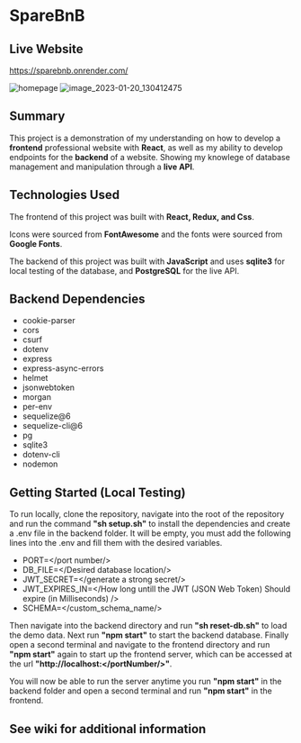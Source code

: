 # SpareBnB

## Live Website
https://sparebnb.onrender.com/

![homepage](https://user-images.githubusercontent.com/106848904/213801860-edde9800-ae0e-4c6c-b368-598f115c20c5.png)
![image_2023-01-20_130412475](https://user-images.githubusercontent.com/106848904/213804882-9692cef2-c60b-4424-8578-41bebe5b947d.png)

## Summary

This project is a demonstration of my understanding on how to develop a **frontend** professional website with **React**, as well as my ability to develop endpoints for the **backend** of a website. Showing my knowlege of database management and manipulation through a **live API**.

## Technologies Used

The frontend of this project was built with **React, Redux, and Css**.

Icons were sourced from **FontAwesome** and the fonts were sourced from **Google Fonts**.

The backend of this project was built with **JavaScript** and uses **sqlite3** for  local testing of the database, and **PostgreSQL** for the live API.

## Backend Dependencies

 - cookie-parser
 - cors
 - csurf
 - dotenv
 - express
 - express-async-errors
 - helmet
 - jsonwebtoken
 - morgan
 - per-env
 - sequelize@6
 - sequelize-cli@6
 - pg
 - sqlite3
 - dotenv-cli
 - nodemon

## Getting Started (Local Testing)

To run locally, clone the repository, navigate into the root of the repository and run the command **"sh setup.sh"** to install the dependencies and create a .env file in the backend folder. It will be empty, you must add the following lines into the .env and fill them with the desired variables.

 - PORT=</port number/>
 - DB_FILE=</Desired database location/>
 - JWT_SECRET=</generate a strong secret/>
 - JWT_EXPIRES_IN=</How long untill the JWT (JSON Web Token) Should expire (in Milliseconds) />
 - SCHEMA=</custom_schema_name/>

Then navigate into the backend directory and run **"sh reset-db.sh"** to load the demo data. Next run **"npm start"** to start the backend database. Finally open a second terminal and navigate to the frontend directory and run **"npm start"** again to start up the frontend server, which can be accessed at the url **"http://localhost:</portNumber/>"**.

You will now be able to run the server anytime you run **"npm start"** in the backend folder and open a second terminal and run **"npm start"** in the frontend.

## **See wiki for additional information**
